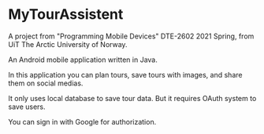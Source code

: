# MyTourAssistent
A project from "Programming Mobile Devices" DTE-2602 2021 Spring, from UiT The Arctic University of Norway.

An Android mobile application written in Java.

In this application you can plan tours, save tours with images, and share them on social medias.

It only uses local database to save tour data. But it requires OAuth system to save users.

You can sign in with Google for authorization.
